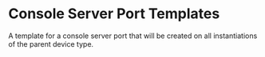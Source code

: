 # Console Server Port Templates

A template for a console server port that will be created on all instantiations of the parent device type.

